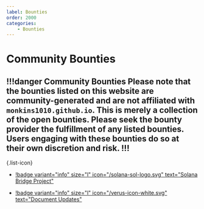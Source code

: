 ```yaml
---
label: Bounties
order: 2000
categories:
    - Bounties
---
```

# Community Bounties
!!!danger Community Bounties
Please note that the bounties listed on this website are community-generated and are not affiliated with `monkins1010.github.io`. This is merely a collection of the open bounties. Please seek the bounty provider the fulfillment of any listed bounties. Users engaging with these bounties do so at their own discretion and risk.
!!!
---
{.list-icon}
- [!badge variant="info" size="l" icon="/solana-sol-logo.svg" text="Solana Bridge Project"](solana/solana.md)

- [!badge variant="info" size="l" icon="/verus-icon-white.svg" text="Document Updates"](solana/solana.md)